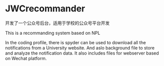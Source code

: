 # JWCrecommander
开发了一个公众号后台，适用于学校的公众号平台开发

This is a recommanding system based on NPL

In the coding profile, there is spyder can be used to download all the notifications from a University website. And aslo background file to store and analyze the notification data. It also includes files for webserver based on Wechat platform. 

